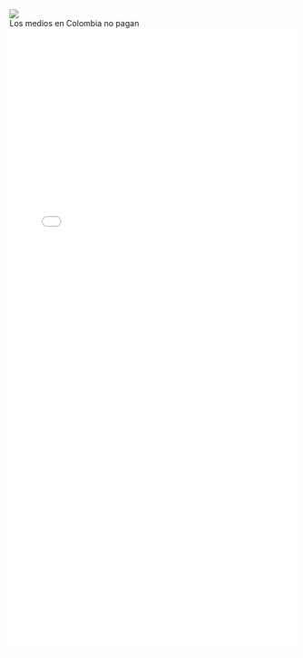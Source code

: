 <div>
<div class='tableauPlaceholder' id='viz1540668859007' style='position: relative'><noscript><a href='#'><img alt=' ' src='https:&#47;&#47;public.tableau.com&#47;static&#47;images&#47;Ab&#47;AbortoMundial&#47;Aborto&#47;1_rss.png' style='border: none' /></a></noscript><object class='tableauViz'  style='display:none;'><param name='host_url' value='https%3A%2F%2Fpublic.tableau.com%2F' /> <param name='embed_code_version' value='3' /> <param name='site_root' value='' /><param name='name' value='AbortoMundial&#47;Aborto' /><param name='tabs' value='no' /><param name='toolbar' value='yes' /><param name='static_image' value='https:&#47;&#47;public.tableau.com&#47;static&#47;images&#47;Ab&#47;AbortoMundial&#47;Aborto&#47;1.png' /> <param name='animate_transition' value='yes' /><param name='display_static_image' value='yes' /><param name='display_spinner' value='yes' /><param name='display_overlay' value='yes' /><param name='display_count' value='yes' /><param name='filter' value='publish=yes' /></object></div>                <script type='text/javascript'>                    var divElement = document.getElementById('viz1540668859007');                    var vizElement = divElement.getElementsByTagName('object')[0];                    vizElement.style.width='800px';vizElement.style.height='827px';                    var scriptElement = document.createElement('script');                    scriptElement.src = 'https://public.tableau.com/javascripts/api/viz_v1.js';                    vizElement.parentNode.insertBefore(scriptElement, vizElement);                </script>
</div>
Los medios en Colombia no pagan
<div>
<iframe id="datawrapper-chart-Juuk7" src="//datawrapper.dwcdn.net/Juuk7/1/" scrolling="no" frameborder="0" allowtransparency="true" style="width: 0; min-width: 100% !important;" height="1097"></iframe><script type="text/javascript">if("undefined"==typeof window.datawrapper)window.datawrapper={};window.datawrapper["Juuk7"]={},window.datawrapper["Juuk7"].embedDeltas={"100":1313,"200":1178,"300":1151,"400":1124,"500":1097,"700":1097,"800":1070,"900":1070,"1000":1070},window.datawrapper["Juuk7"].iframe=document.getElementById("datawrapper-chart-Juuk7"),window.datawrapper["Juuk7"].iframe.style.height=window.datawrapper["Juuk7"].embedDeltas[Math.min(1e3,Math.max(100*Math.floor(window.datawrapper["Juuk7"].iframe.offsetWidth/100),100))]+"px",window.addEventListener("message",function(a){if("undefined"!=typeof a.data["datawrapper-height"])for(var b in a.data["datawrapper-height"])if("Juuk7"==b)window.datawrapper["Juuk7"].iframe.style.height=a.data["datawrapper-height"][b]+"px"});</script>
  </div>
